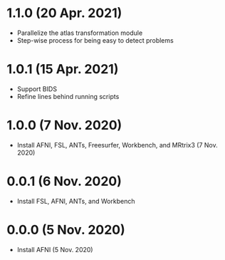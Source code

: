 # 1.1.0 (20 Apr. 2021)

- Parallelize the atlas transformation module
- Step-wise process for being easy to detect problems

# 1.0.1 (15 Apr. 2021)

- Support BIDS
- Refine lines behind running scripts

# 1.0.0 (7 Nov. 2020)

- Install AFNI, FSL, ANTs, Freesurfer, Workbench, and MRtrix3 (7 Nov. 2020)

# 0.0.1 (6 Nov. 2020)

- Install FSL, AFNI, ANTs, and Workbench

# 0.0.0 (5 Nov. 2020)

- Install AFNI (5 Nov. 2020)
